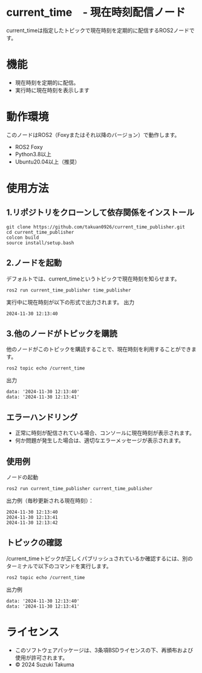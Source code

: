 # current_time　- 現在時刻配信ノード
current_timeは指定したトピックで現在時刻を定期的に配信するROS2ノードです。
# 機能
- 現在時刻を定期的に配信。
- 実行時に現在時刻を表示します

# 動作環境
このノードはROS2（Foxyまたはそれ以降のバージョン）で動作します。
- ROS2 Foxy
- Python3.8以上
- Ubuntu20.04以上（推奨）

# 使用方法
## 1.リポジトリをクローンして依存関係をインストール
```
git clone https://github.com/takuan0926/current_time_publisher.git
cd current_time_publisher
colcon build
source install/setup.bash
```
## 2.ノードを起動
デフォルトでは、current_timeというトピックで現在時刻を知らせます。
```
ros2 run current_time_publisher time_publisher
```
実行中に現在時刻が以下の形式で出力されます。
出力
```
2024-11-30 12:13:40
```
## 3.他のノードがトピックを購読
他のノードがこのトピックを購読することで、現在時刻を利用することができます。
```
ros2 topic echo /current_time
```
出力
```
data: '2024-11-30 12:13:40'
data: '2024-11-30 12:13:41'
```
## エラーハンドリング
- 正常に時刻が配信されている場合、コンソールに現在時刻が表示されます。
- 何か問題が発生した場合は、適切なエラーメッセージが表示されます。
## 使用例
ノードの起動
```
ros2 run current_time_publisher current_time_publisher
```
出力例（毎秒更新される現在時刻）：
```
2024-11-30 12:13:40
2024-11-30 12:13:41
2024-11-30 12:13:42
```
## トピックの確認
/current_timeトピックが正しくパブリッシュされているか確認するには、別のターミナルで以下のコマンドを実行します。
```
ros2 topic echo /current_time
```
出力例
```
data: '2024-11-30 12:13:40'
data: '2024-11-30 12:13:41'
```
# ライセンス
-  このソフトウェアパッケージは、3条項BSDライセンスの下、再頒布および使用が許可されます。
- © 2024 Suzuki Takuma
